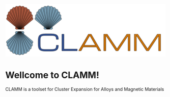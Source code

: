 ![title](media/Clamm1.png)
# Wellcome to CLAMM!
CLAMM is a toolset for Cluster Expansion for Alloys and Magnetic Materials 
